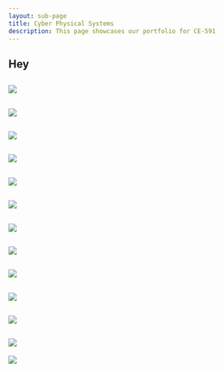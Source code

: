 ```yaml
---
layout: sub-page
title: Cyber Physical Systems
description: This page showcases our portfolio for CE-591
---
```


## Hey

## ![](./1.png)

## ![](./2.jpg)

## ![](./3.jpg)

## ![](./4.jpg)

## ![](./5.jpg)

## ![](./6.jpg)

## ![](./7.jpg)

## ![](./8.jpg)

## ![](./9.jpg)

## ![](./10.jpg)

## ![](./11.jpg)

## ![](./12.png)

![](./13.png)

